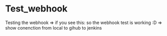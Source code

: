 # Test_webhook
Testing the webhook
=> if you see this: so the webhook test is working :D
=> show conenction from local to gihub to jenkins